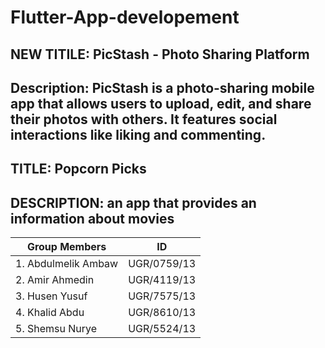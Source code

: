 # Flutter-App-developement

## NEW TITILE: PicStash - Photo Sharing Platform
## Description: PicStash is a photo-sharing mobile app that allows users to upload, edit, and share their photos with others. It features social interactions like liking and commenting.

##  TITLE: Popcorn Picks

## DESCRIPTION: an app that provides an information about movies 

|  Group Members        |     ID        |
|-----------------------|---------------|
| 1. Abdulmelik Ambaw   |  UGR/0759/13  |
| 2. Amir Ahmedin       |  UGR/4119/13  |
| 3. Husen Yusuf        |  UGR/7575/13  |
| 4. Khalid Abdu        |  UGR/8610/13  |
| 5. Shemsu Nurye       |  UGR/5524/13  |
